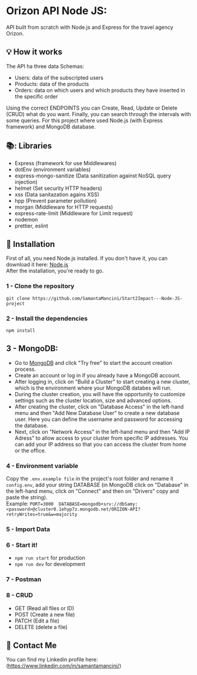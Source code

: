 # Orizon API Node JS:

API built from scratch with Node.js and Express for the travel agency Orizon.

## :bulb: How it works

The API ha three data Schemas:
- Users: data of the subscripted users
- Products: data of the products
- Orders: data on which users and which
  products they have inserted in the specific order
 
Using the correct ENDPOINTS you can Create, Read, Update or Delete (CRUD) what do you
want. Finally, you can search through the intervals with some queries. For this project
where used Node.js (with Express framework) and MongoDB database.

## 📚: Libraries

- Express (framework for use Middlewares)
- dotEnv (environment variables)
- express-mongo-sanitize (Data sanitization against NoSQL query injection)
- helmet (Set security HTTP headers)
- xss (Data sanitazation agains XSS)
- hpp (Prevent parameter pollution)
- morgan (Middleware for HTTP requests)
- express-rate-limit (Middleware for Limit request)
- nodemon
- prettier, eslint

## :floppy_disk: Installation

First of all, you need Node.js installed.
If you don't have it, you can download it here:
[Node.js](https://nodejs.org/en)<br>
After the installation, you're ready to go.

### 1 - Clone the repository

`git clone https://github.com/SamantaMancini/Start2Impact---Node-JS-project`

### 2 - Install the dependencies

`npm install`

## 3 - MongoDB:

- Go to [MongoDB](https://www.mongodb.com/atlas/database) and click "Try free" to start the account creation process.
- Create an account or log in if you already have a MongoDB account.
- After logging in, click on "Build a Cluster" to start creating a new cluster, which is the environment where your MongoDB databes will run.
- During the cluster creation, you will have the opportunity to customize settings such as the cluster location, size and advanced options.
- After creating the cluster, click on "Database Access" in the left-hand menu and then "Add New Database User" to create a new database user.
  Here you can define the username and password for accessing the database.
- Next, click on "Network Access" in the left-hand menu and then "Add IP Adress" to allow access to your cluster from specific IP addresses. You can add your IP address so that you can access the cluster from home or the office.

### 4 - Environment variable

Copy the `.env.example file` in the project's root folder and rename it `config.env`, add your string DATABASE (in MongoDB click on "Database" in the left-hand menu, click on "Connect" and then on "Drivers" copy and paste the string). <br/> Example:
`PORT=3000 
DATABASE=mongodb+srv://dbSamy:<password>@cluster0.1ehyp7z.mongodb.net/ORIZON-API?retryWrites=true&w=majority`

### 5 - Import Data

### 6 - Start it!

- `npm run start` for production
- `npm run dev` for development

### 7 - Postman

### 8 - CRUD 
- GET (Read all files or ID)
- POST (Create a new file)
- PATCH (Edit a file)
- DELETE (delete a file)


## :e-mail: Contact Me

You can find my Linkedin profile here: (https://www.linkedin.com/in/samantamancini/)
